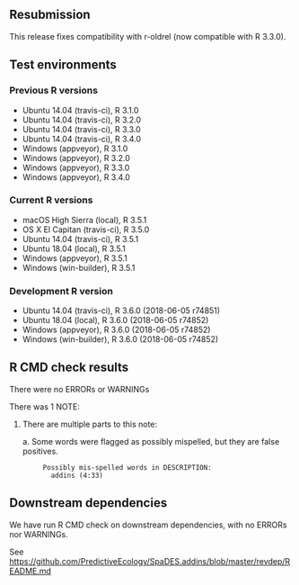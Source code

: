 ## Resubmission

This release fixes compatibility with r-oldrel (now compatible with R 3.3.0).

## Test environments

### Previous R versions
* Ubuntu 14.04        (travis-ci), R 3.1.0
* Ubuntu 14.04        (travis-ci), R 3.2.0
* Ubuntu 14.04        (travis-ci), R 3.3.0
* Ubuntu 14.04        (travis-ci), R 3.4.0
* Windows              (appveyor), R 3.1.0
* Windows              (appveyor), R 3.2.0
* Windows              (appveyor), R 3.3.0
* Windows              (appveyor), R 3.4.0

### Current R versions
* macOS High Sierra    (local), R 3.5.1
* OS X El Capitan  (travis-ci), R 3.5.0
* Ubuntu 14.04     (travis-ci), R 3.5.1
* Ubuntu 18.04         (local), R 3.5.1
* Windows           (appveyor), R 3.5.1
* Windows        (win-builder), R 3.5.1

### Development R version
* Ubuntu 14.04     (travis-ci), R 3.6.0 (2018-06-05 r74851)
* Ubuntu 18.04         (local), R 3.6.0 (2018-06-05 r74852)
* Windows           (appveyor), R 3.6.0 (2018-06-05 r74852)
* Windows        (win-builder), R 3.6.0 (2018-06-05 r74852)

## R CMD check results

There were no ERRORs or WARNINGs

There was 1 NOTE:

1. There are multiple parts to this note:

    a. Some words were flagged as possibly mispelled, but they are false positives.
     
            Possibly mis-spelled words in DESCRIPTION: 
              addins (4:33)

## Downstream dependencies

We have run R CMD check on downstream dependencies, with no ERRORs nor WARNINGs.

See https://github.com/PredictiveEcology/SpaDES.addins/blob/master/revdep/README.md

